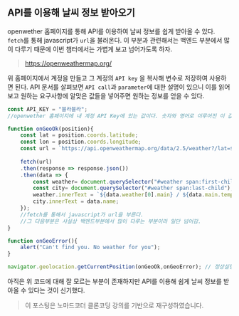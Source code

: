 ## API를 이용해 날씨 정보 받아오기



openwether 홈페이지를 통해 API를 이용하여 날씨 정보를 쉽게 받아올 수 있다. `fetch`를 통해 javascript가 `url`을 불러온다. 이 부분과 관련해서는 백엔드 부분에서 많이 다루기 때문에 이번 챕터에서는 가볍게 보고 넘어가도록 하자. 



> https://openweathermap.org/



위 홈페이지에서 계정을 만들고 그 계정의 `API key` 을 복사해 변수로 저장하여 사용하면 된다.  API 문서를 살펴보면 `API call`과 `parameter`에 대한 설명이 있으니 이를 읽어보고 원하는 요구사항에 알맞은 값들을 넣어주면 원하는 정보를 얻을 수 있다.



```javascript
const API_KEY = "블라블라";
//openwether 홈페이지에 내 계정 API Key에 있는 값이다. 숫자와 영어로 이루어진 이 값을 포스팅을 위해 임의로 변경하였다.

function onGeoOk(position){
    const lat = position.coords.latitude; 
    const lon = position.coords.longitude;
    const url = `https://api.openweathermap.org/data/2.5/weather?/lat=${lat}&lon=${lon}&appid=${API_KEY}&units=metric`;
    
    fetch(url)
    .then(response => response.json())
    .then(data => {
        const weather= document.querySelector("#weather span:first-child");
        const city= document.querySelector("#weather span:last-child");
        weather.innerText = `${data.weather[0].main} / ${data.main.temp}`
        city.innerText = data.name;
    });
    //fetch를 통해서 javascript가 url을 부른다.
    //그 다음부분은 사실상 백엔드부분에서 많이 다루는 부분이라 일단 넘어감.
}

function onGeoError(){
    alert("Can't find you. No weather for you");
}

navigator.geolocation.getCurrentPosition(onGeoOk,onGeoError); // 정상실행이 될 경우와 정상실행이 안될 경우
```



아직은 위 코드에 대해 잘 모르는 부분이 존재하지만 API를 이용해 쉽게 날씨 정보를 받아올 수 있다는 것이 신기했다.



> 이 포스팅은 노마드코더 클론코딩 강의를 기반으로 재구성하였습니다.